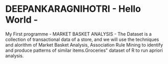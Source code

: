 # DEEPANKARAGNIHOTRI - Hello World -
My First programme - MARKET BASKET ANALYSIS -
The Dataset is a collection of transactional data of a store, and we will use the techniques and alorithm of Market Basket Analysis, Association Rule Mining to identify and produce patterns of similar items.Groceries" dataset of R to run apriori analysis. 
